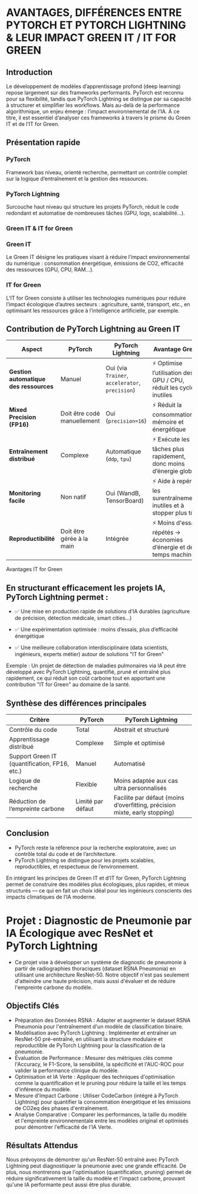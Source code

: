 # AVANTAGES, DIFFÉRENCES ENTRE PYTORCH ET PYTORCH LIGHTNING & LEUR IMPACT GREEN IT / IT FOR GREEN
## Introduction
Le développement de modèles d’apprentissage profond (deep learning) repose largement sur des frameworks performants. PyTorch est reconnu pour sa flexibilité, tandis que PyTorch Lightning se distingue par sa capacité à structurer et simplifier les workflows. Mais au-delà de la performance algorithmique, un enjeu émerge : l’impact environnemental de l’IA. À ce titre, il est essentiel d’analyser ces frameworks à travers le prisme du Green IT et de l’IT for Green.
## Présentation rapide
###  PyTorch
Framework bas niveau, orienté recherche, permettant un contrôle complet sur la logique d’entraînement et la gestion des ressources.

### PyTorch Lightning
Surcouche haut niveau qui structure les projets PyTorch, réduit le code redondant et automatise de nombreuses tâches (GPU, logs, scalabilité...).

###  Green IT & IT for Green
### Green IT
Le Green IT désigne les pratiques visant à réduire l’impact environnemental du numérique : consommation énergétique, émissions de CO2, efficacité des ressources (GPU, CPU, RAM...).

### IT for Green
L’IT for Green consiste à utiliser les technologies numériques pour réduire l’impact écologique d’autres secteurs : agriculture, santé, transport, etc., en optimisant les ressources grâce à l’intelligence artificielle, par exemple.
## Contribution de PyTorch Lightning au Green IT
| Aspect                                 | PyTorch                     | PyTorch Lightning                               | Avantage Green                                                       |
| -------------------------------------- | --------------------------- | ----------------------------------------------- | -------------------------------------------------------------------- |
| **Gestion automatique des ressources** | Manuel                      | Oui (via `Trainer`, `accelerator`, `precision`) | ⚡ Optimise l’utilisation des GPU / CPU, réduit les cycles inutiles   |
| **Mixed Precision (FP16)**             | Doit être codé manuellement | Oui (`precision=16`)                            | ⚡ Réduit la consommation mémoire et énergétique                      |
| **Entraînement distribué**             | Complexe                    | Automatique (`ddp`, `tpu`)                      | ⚡ Exécute les tâches plus rapidement, donc moins d’énergie globale   |
| **Monitoring facile**                  | Non natif                   | Oui (WandB, TensorBoard)                        | ⚡ Aide à repérer les surentraînements inutiles et à stopper plus tôt |
| **Reproductibilité**                   | Doit être gérée à la main   | Intégrée                                        | ⚡ Moins d'essais répétés → économies d’énergie et de temps machine   |
Avantages IT for Green
## En structurant efficacement les projets IA, PyTorch Lightning permet :

- ✅ Une mise en production rapide de solutions d’IA durables (agriculture de précision, détection médicale, smart cities…)

- ✅ Une expérimentation optimisée : moins d’essais, plus d’efficacité énergétique

- ✅ Une meilleure collaboration interdisciplinaire (data scientists, ingénieurs, experts métier) autour de solutions "IT for Green"

Exemple : Un projet de détection de maladies pulmonaires via IA peut être développé avec PyTorch Lightning, quantifié, pruné et entraîné plus rapidement, ce qui réduit son coût carbone tout en apportant une contribution "IT for Green" au domaine de la santé.
##  Synthèse des différences principales
| Critère                                       | PyTorch           | PyTorch Lightning                                                          |
| --------------------------------------------- | ----------------- | -------------------------------------------------------------------------- |
| Contrôle du code                              | Total             | Abstrait et structuré                                                      |
| Apprentissage distribué                       | Complexe          | Simple et optimisé                                                         |
| Support Green IT (quantification, FP16, etc.) | Manuel            | Automatisé                                                                 |
| Logique de recherche                          | Flexible          | Moins adaptée aux cas ultra personnalisés                                  |
| Réduction de l’empreinte carbone              | Limité par défaut | Facilite par défaut (moins d’overfitting, précision mixte, early stopping) |
##  Conclusion
-  PyTorch reste la référence pour la recherche exploratoire, avec un contrôle total du code et de l’architecture. 
-  PyTorch Lightning se distingue pour les projets scalables, reproductibles, et respectueux de l’environnement. 

En intégrant les principes de Green IT et d’IT for Green, PyTorch Lightning permet de construire des modèles plus écologiques, plus rapides, et mieux structurés — ce qui en fait un choix idéal pour les ingénieurs conscients des impacts climatiques de l’IA moderne.

# Projet : Diagnostic de Pneumonie par IA Écologique avec ResNet et PyTorch Lightning
- Ce projet vise à développer un système de diagnostic de pneumonie à partir de radiographies thoraciques (dataset RSNA Pneumonia) en utilisant une architecture ResNet-50. Notre objectif n'est pas seulement d'atteindre une haute précision, mais aussi d'évaluer et de réduire l'empreinte carbone du modèle.

## Objectifs Clés
- Préparation des Données RSNA : Adapter et augmenter le dataset RSNA Pneumonia pour l'entraînement d'un modèle de classification binaire.
- Modélisation avec PyTorch Lightning : Implémenter et entraîner un ResNet-50 pré-entraîné, en utilisant la structure modulaire et reproductible de PyTorch Lightning pour la classification de la pneumonie.
- Évaluation de Performance : Mesurer des métriques clés comme l'Accuracy, le F1-Score, la sensibilité, la spécificité et l'AUC-ROC pour valider la performance clinique du modèle.
- Optimisation et IA Verte : Appliquer des techniques d'optimisation comme la quantification et le pruning pour réduire la taille et les temps d'inférence du modèle.
- Mesure d'Impact Carbone : Utiliser CodeCarbon (intégré à PyTorch Lightning) pour quantifier la consommation énergétique et les émissions de CO2eq des phases d'entraînement.
- Analyse Comparative : Comparer les performances, la taille du modèle et l'empreinte environnementale entre les modèles original et optimisés pour démontrer l'efficacité de l'IA Verte.
## Résultats Attendus
Nous prévoyons de démontrer qu'un ResNet-50 entraîné avec PyTorch Lightning peut diagnostiquer la pneumonie avec une grande efficacité. De plus, nous montrerons que l'optimisation (quantification, pruning) permet de réduire significativement la taille du modèle et l'impact carbone, prouvant qu'une IA performante peut aussi être plus durable.























